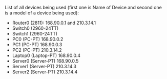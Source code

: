 List of all devices being used (first one is Name of Device and second one is a model of a device being used):
- Router0 (2811): 168.90.0.1 and 210.3.14.1
- Switch0 (2960-24TT)
- Switch1 (2960-24TT)
- PC0 (PC-PT) 168.90.0.2
- PC1 (PC-PT) 168.90.0.3
- PC2 (PC-PT) 210.3.14.2
- Laptop0 (Laptop-PT) 168.90.0.4
- Server0 (Server-PT) 168.90.0.5
- Server1 (Server-PT) 210.3.14.3
- Server2 (Server-PT) 210.3.14.4
 